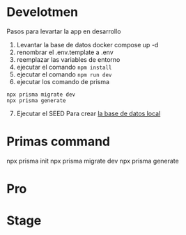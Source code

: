 # Develotmen
Pasos para levartar la app en desarrollo
1. Levantar la base de datos
docker compose up -d
2. renombrar el .env.template a .env
3. reemplazar las variables de entorno
4. ejecutar el comando ```npm install``` 
5. ejecutar el comando ```npm run dev``` 
6. ejecutar los comando de prisma
```
npx prisma migrate dev
npx prisma generate
```
7. Ejecutar el SEED Para crear [la base de datos local](localhost:3000/api/seed)
# Primas command
npx prisma init
npx prisma migrate dev
npx prisma generate


# Pro



# Stage